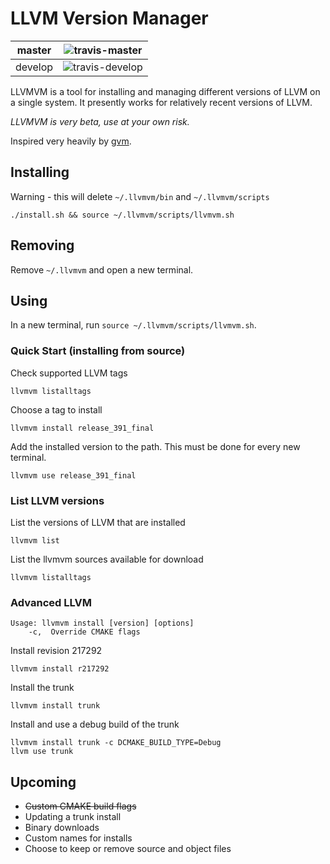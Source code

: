 # LLVM Version Manager

| master  | ![travis-master]  |
|---------|-------------------|
| develop | ![travis-develop] |
[travis-master]: https://travis-ci.org/cwpearson/llvmvm.svg?branch=master
[travis-develop]: https://travis-ci.org/cwpearson/llvmvm.svg?branch=develop

LLVMVM is a tool for installing and managing different versions of LLVM on a single system. It presently works for relatively recent versions of LLVM.

*LLVMVM is very beta, use at your own risk.*

Inspired very heavily by [gvm](https://github.com/moovweb/gvm).

## Installing

Warning - this will delete `~/.llvmvm/bin` and `~/.llvmvm/scripts`

    ./install.sh && source ~/.llvmvm/scripts/llvmvm.sh

## Removing

Remove `~/.llvmvm` and open a new terminal.

## Using

In a new terminal, run `source ~/.llvmvm/scripts/llvmvm.sh`.

### Quick Start (installing from source)

Check supported LLVM tags

    llvmvm listalltags

Choose a tag to install

    llvmvm install release_391_final

Add the installed version to the path. This must be done for every new terminal.

    llvmvm use release_391_final

### List LLVM versions

List the versions of LLVM that are installed

    llvmvm list

List the llvmvm sources available for download

    llvmvm listalltags

### Advanced LLVM

    Usage: llvmvm install [version] [options]
        -c,  Override CMAKE flags

Install revision 217292

    llvmvm install r217292

Install the trunk

    llvmvm install trunk

Install and use a debug build of the trunk

    llvmvm install trunk -c DCMAKE_BUILD_TYPE=Debug
    llvm use trunk

## Upcoming

* ~~Custom CMAKE build flags~~
* Updating a trunk install
* Binary downloads
* Custom names for installs
* Choose to keep or remove source and object files

